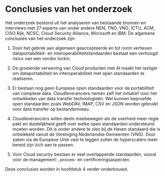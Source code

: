 # Conclusies van het onderzoek

Het onderzoek bestond uit het analyseren van bestaande bronnen en interviews met 27 experts van onder andere NEN, TNO, VNG, ICTU, ACM, CISO Rijk, NCSC, Cloud Security Alliance, Microsoft en IBM. De algemene conclusies van het onderzoek zijn:

1.  Door het gebrek aan algemeen geaccepteerde en tot norm verheven dataportabiliteit- en interoperabiliteitstandaarden bestaat een verhoogd risico van een vendor lockin.

2.  De groeiende verweving van Cloud producten met AI maakt het lastiger om dataportabiliteit en interoperabiliteit met open standaarden te realiseren.

3.  Er bestaan nog geen Europese open standaarden voor de portabiliteit van complexe data. Cloudleveranciers nemen zelf het initiatief voor het ontwikkelen van data transfer technologieën. Wel kunnen beproefde open standaarden zoals WebDAV, IMAP, CSV en JSON worden gebruikt voor data transfer op bestandsniveau.

4.  Cloudleveranciers willen deels meebewegen als de overheid meer regie pakt en duidelijkheid geeft over welke open standaarden ondersteund moeten worden. Dit is onder andere te zien bij de Haven standaard die is ontwikkeld vanuit de Vereniging Nederlandse Gemeenten (VNG). Door zaken via de Europese Unie vast te leggen zullen de hyperscalers meer bereid zijn zich aan te passen.

5.  Voor Cloud security bestaan er veel overlappende standaarden, vooral voor de management-, proces- en certificeringsaspecten.

Deze conclusies worden in hoofdstuk 4 verder onderbouwd.

